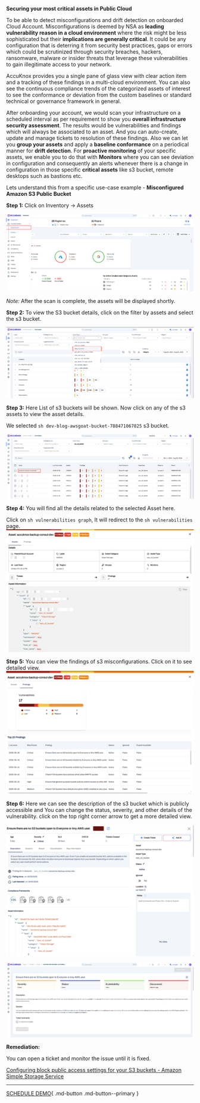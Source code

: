 **Securing your most critical assets in Public Cloud** 


To be able to detect misconfigurations and drift detection on onboarded Cloud Account. Misconfigurations is deemed by NSA as **leading vulnerability reason in a cloud environment** where the risk might be less sophisticated but their **implications are generally critical**. It could be any configuration that is deterring it from security best practices, gaps or errors which could be scrutinized through security breaches, hackers, ransomware, malware or insider threats that leverage these vulnerabilities to gain illegitimate access to your network.

 

AccuKnox provides you a single pane of glass view with clear action item and a tracking of these findings in a multi-cloud environment. You can also see the continuous compliance trends of the categorized assets of interest to see the conformance or deviation from the custom baselines or standard technical or governance framework in general. 

 

After onboarding your account, we would scan your infrastructure on a scheduled interval as per requirement to show you **overall infrastructure security assessment**. The results would be vulnerabilities and findings which will always be associated to an asset. And you can auto-create, update and manage tickets to resolution of these findings. Also we can let you **group your assets** and apply a **baseline conformance** on a periodical manner for **drift detection**. For **proactive monitoring** of your specific assets, we enable you to do that with **Monitors** where you can see deviation in configuration and consequently an alerts whenever there is a change in configuration in those specific **critical assets** like s3 bucket, remote desktops such as bastions etc.

 

Lets understand this from a specific use-case example - **Misconfigured Amazon S3 Public Bucket**

**Step 1:** Click on Inventory → Assets


![](/use-cases/images/misconfig-1.png)

*Note:* After the scan is complete, the assets will be displayed shortly.

**Step 2:** To view the S3 bucket details, click on the filter by assets and select the s3 bucket.

![](/use-cases/images/misconfig-2.png)

**Step 3:** Here List of s3 buckets will be shown. Now click on any of the s3 assets to view the asset details.

We selected ```sh dev-blog-awsgoat-bucket-788471067825``` s3 bucket.

![](/use-cases/images/misconfig-3.png)

**Step 4:** You will find all the details related to the selected Asset here.

Click on ```sh vulnerabilities graph```, It will redirect to the ```sh vulnerabilities``` page.
![](/use-cases/images/misconfig-4.png)

**Step 5:** You can view the findings of s3 misconfigurations. Click on it to see detailed view.
![](/use-cases/images/misconfig-5.png)

**Step 6:** Here we can see the description of the s3 bucket which is publicly accessible and You can change the status, severity, and other details of the vulnerability. click on the top right corner arrow to get a more detailed view.

![](/use-cases/images/misconfig-6.png)

![](/use-cases/images/misconfig-7.png)

**Remediation:**

You can open a ticket and monitor the issue until it is fixed.

[Configuring block public access settings for your S3 buckets - Amazon Simple Storage Service](https://docs.aws.amazon.com/AmazonS3/latest/userguide/configuring-block-public-access-bucket.html)

- - - 
[SCHEDULE DEMO](https://www.accuknox.com/contact-us){ .md-button .md-button--primary }